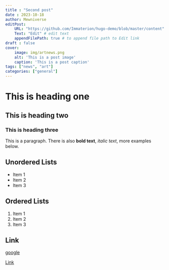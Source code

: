```yaml
---
title : "Second post"
date : 2023-10-18
author: Mewniverse
editPost:
    URL: "https://github.com/Immaterion/hugo-demo/blob/master/content"
    Text: "Edit" # edit text
    appendFilePath: true # to append file path to Edit link
draft : false
cover: 
    image: img/artnews.png
    alt: 'This is a post image'
    caption: 'This is a post caption'
tags: ["news", "art"]
categories: ["general"]
---
```


# This is heading one

## This is heading two

### This is heading three

This is a paragraph. There is also **bold text**, *italic text*, more examples below. 

## Unordered Lists

- Item 1
- Item 2
- Item 3

## Ordered Lists

1. Item 1
2. Item 2
3. Item 3

## Link

[google](google.com)

<a class="btn btn-primary" href="https://www.google.com" role="button">Link</a>